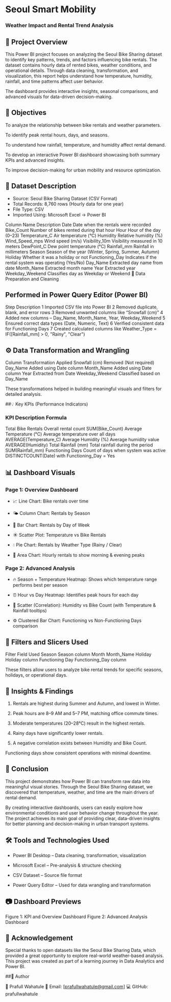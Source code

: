 # Seoul Smart Mobility
### Weather Impact and Rental Trend Analysis


## 📘 Project Overview

This Power BI project focuses on analyzing the Seoul Bike Sharing dataset to identify key patterns, trends, and factors influencing bike rentals.
The dataset contains hourly data of rented bikes, weather conditions, and operational details.
Through data cleaning, transformation, and visualization, this report helps understand how temperature, humidity, rainfall, and time patterns affect user behavior.

The dashboard provides interactive insights, seasonal comparisons, and advanced visuals for data-driven decision-making.

## 🎯 Objectives

To analyze the relationship between bike rentals and weather parameters.

To identify peak rental hours, days, and seasons.

To understand how rainfall, temperature, and humidity affect rental demand.

To develop an interactive Power BI dashboard showcasing both summary KPIs and advanced insights.

To improve decision-making for urban mobility and resource optimization.

## 🧩 Dataset Description

- Source: Seoul Bike Sharing Dataset (CSV Format)
- Total Records: 8,760 rows (Hourly data for one year)
- File Type: CSV
- Imported Using: Microsoft Excel → Power BI

Column Name	Description
Date	Date when the rentals were recorded
Bike_Count	Number of bikes rented during that hour
Hour	Hour of the day (0–23)
Temperature_C	Air temperature (°C)
Humidity	Relative humidity (%)
Wind_Speed_mps	Wind speed (m/s)
Visibility_10m	Visibility measured in 10 meters
DewPoint_C	Dew point temperature (°C)
Rainfall_mm	Rainfall in millimeters
Season	Season of the year (Winter, Spring, Summer, Autumn)
Holiday	Whether it was a holiday or not
Functioning_Day	Indicates if the rental system was operating (Yes/No)
Day_Name	Extracted day name from date
Month_Name	Extracted month name
Year	Extracted year
Weekday_Weekend	Classifies day as Weekday or Weekend
🧹 Data Preparation and Cleaning

## Performed in Power Query Editor (Power BI)

Step	Description
1	Imported CSV file into Power BI
2	Removed duplicate, blank, and error rows
3	Removed unwanted columns like “Snowfall (cm)”
4	Added new columns – Day_Name, Month_Name, Year, Weekday_Weekend
5	Ensured correct data types (Date, Numeric, Text)
6	Verified consistent data for Functioning Days
7	Created calculated columns like Weather_Type = IF([Rainfall_mm] > 0, "Rainy", "Clear")

## ⚙️ Data Transformation and Wrangling
Column	Transformation Applied
Snowfall (cm)	Removed (Not required)
Day_Name	Added using Date column
Month_Name	Added using Date column
Year	Extracted from Date
Weekday_Weekend	Classified based on Day_Name

These transformations helped in building meaningful visuals and filters for detailed analysis.

##💡 Key KPIs (Performance Indicators)
### KPI	Description	Formula
Total Bike Rentals	Overall rental count	SUM(Bike_Count)
Average Temperature (°C)	Average temperature over all days	AVERAGE(Temperature_C)
Average Humidity (%)	Average humidity value	AVERAGE(Humidity)
Total Rainfall (mm)	Total rainfall during the period	SUM(Rainfall_mm)
Functioning Days	Count of days when system was active	DISTINCTCOUNT(Date) with Functioning_Day = Yes

## 📊 Dashboard Visuals
### Page 1: Overview Dashboard

- 📈 Line Chart: Bike rentals over time

- 🌤️ Column Chart: Rentals by Season

- 📅 Bar Chart: Rentals by Day of Week

- ☀️ Scatter Plot: Temperature vs Bike Rentals

- 💧 Pie Chart: Rentals by Weather Type (Rainy / Clear)

- 🧭 Area Chart: Hourly rentals to show morning & evening peaks

### Page 2: Advanced Analysis

- 🔥 Season + Temperature Heatmap: Shows which temperature range performs best per season

- ⏰ Hour vs Day Heatmap: Identifies peak hours for each day

- 💨 Scatter (Correlation): Humidity vs Bike Count (with Temperature & Rainfall tooltips)

- ⚙️ Clustered Bar Chart: Functioning vs Non-Functioning Days comparison

## 🧭 Filters and Slicers Used
Filter	Field Used
Season	Season column
Month	Month_Name
Holiday	Holiday column
Functioning Day	Functioning_Day column

These filters allow users to analyze bike rental trends for specific seasons, holidays, or operational days.

## 🧠 Insights & Findings

1. Rentals are highest during Summer and Autumn, and lowest in Winter.

2. Peak hours are 8–9 AM and 5–7 PM, matching office commute times.

3. Moderate temperatures (20–28°C) result in the highest rentals.

4. Rainy days have significantly lower rentals.

5. A negative correlation exists between Humidity and Bike Count.

Functioning days show consistent operations with minimal downtime.

## 🏁 Conclusion

This project demonstrates how Power BI can transform raw data into meaningful visual stories.
Through the Seoul Bike Sharing dataset, we discovered that temperature, weather, and time are the main drivers of rental demand.

By creating interactive dashboards, users can easily explore how environmental conditions and user behavior change throughout the year.
The project achieves its main goal of providing clear, data-driven insights for better planning and decision-making in urban transport systems.

## 🛠️ Tools and Technologies Used

- Power BI Desktop – Data cleaning, transformation, visualization

- Microsoft Excel – Pre-analysis & structure checking

- CSV Dataset – Source file format

- Power Query Editor – Used for data wrangling and transformation

## 📷 Dashboard Previews

Figure 1: KPI and Overview Dashboard
Figure 2: Advanced Analysis Dashboard

## 🙏 Acknowledgement

Special thanks to open datasets like the Seoul Bike Sharing Data, which provided a great opportunity to explore real-world weather-based analysis.
This project was created as part of a learning journey in Data Analytics and Power BI.

##📎 Author

👤 Prafull Wahatule
📧 Email: [prafullwahatule@gmail.com]
💻 GitHub: prafullwahatule
